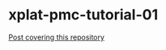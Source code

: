 # xplat-pmc-tutorial-01
[Post covering this repository](http://manixast.com/coding/game/xplat/2016/09/07/xplat-pmc-01.html)
